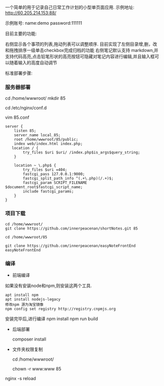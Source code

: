 
一个简单的用于记录自己日常工作计划的小型单页面应用.
示例地址:
http://60.205.214.153:88/


示例账号:
name:demo
password:111111


目前主要的功能:


右侧显示各个事项的列表,拖动列表可以调整顺序. 目前实现了左侧目录增,删，改和拖拽排序一级单击checkbox完成归档的功能
右侧笔记默认支持 markdown,并支持代码高亮,点击铅笔形状的高亮按钮可隐藏对笔记内容进行编辑,并且输入框可以随着输入的高度自动调节



标准部署步骤:

### 服务器部署


cd /home/wwwroot/
mkdir 85


cd /etc/nginx/conf.d

vim  85.conf

    server {
        listen 85;
        server_name local_85;
        root /home/wwwroot/85/public;
        index web/index.html index.php;
       location / {
            try_files $uri $uri/ /index.php$is_args$query_string;
        }

        location ~ \.php$ {
            try_files $uri =404;
            fastcgi_pass 127.0.0.1:9000;
            fastcgi_split_path_info ^(.+\.php)(/.+)$;
            fastcgi_param SCRIPT_FILENAME $document_root$fastcgi_script_name;
            include fastcgi_params;
        }
    }




### 项目下载

    cd /home/wwwroot/
    git clone https://github.com/innerpeacenan/shortNotes.git 85

    cd /home/wwwroot/85

    git clone https://github.com/innerpeacenan/easyNoteFrontEnd easyNoteFrontEnd

### 编译

* 前端编译

如果没有安装node和npm,则安装这两个工具.

    apt install npm
    apt install nodejs-legacy
    修改npm 源为淘宝镜像
    npm config set registry http://registry.cnpmjs.org

安装完毕后,进行编译
    npm install
    npm run build

* 后端部署

    composer install

* 文件夹权限复制

    cd /home/wwwroot/

    chown -r www:www 85

nginx -s reload





